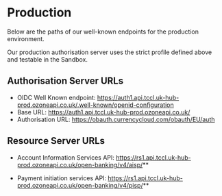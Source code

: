 # Production

Below are the paths of our well-known endpoints for the production environment.

Our production authorisation server uses the strict profile defined above and testable in the Sandbox.

## Authorisation Server URLs
- OIDC Well Known endpoint: https://auth1.api.tccl.uk-hub-prod.ozoneapi.co.uk/.well-known/openid-configuration
- Base URL: https://auth1.api.tccl.uk-hub-prod.ozoneapi.co.uk/
- Authorisation URL: https://obauth.currencycloud.com/obauth/EU/auth

## Resource Server URLs
- Account Information Services API: https://rs1.api.tccl.uk-hub-prod.ozoneapi.co.uk/open-banking/v4/aisp/**

- Payment initiation services API: https://rs1.api.tccl.uk-hub-prod.ozoneapi.co.uk/open-banking/v4/pisp/**